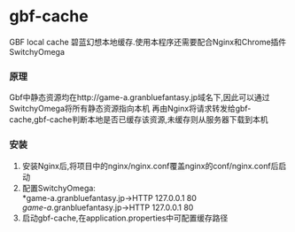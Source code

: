 # gbf-cache
GBF local cache
碧蓝幻想本地缓存.使用本程序还需要配合Nginx和Chrome插件SwitchyOmega

### 原理
Gbf中静态资源均在http://game-a.granbluefantasy.jp域名下,因此可以通过SwitchyOmega将所有静态资源指向本机
再由Nginx将请求转发给gbf-cache,gbf-cache判断本地是否已缓存该资源,未缓存则从服务器下载到本机

### 安装
1. 安装Nginx后,将项目中的nginx/nginx.conf覆盖nginx的conf/nginx.conf后启动
2. 配置SwitchyOmega:<br>
*game-a.granbluefantasy.jp->HTTP 127.0.0.1 80<br>
*game-a*.granbluefantasy.jp->HTTP 127.0.0.1 80<br>
3. 启动gbf-cache,在application.properties中可配置缓存路径

